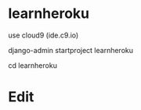 # learnheroku

use cloud9 (ide.c9.io)

django-admin startproject learnheroku

cd learnheroku

# Edit 
